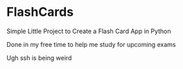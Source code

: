 # FlashCards
Simple Little Project to Create a Flash Card App in Python

Done in my free time to help me study for upcoming exams

Ugh ssh is being weird
